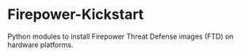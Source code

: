 # Firepower-Kickstart

Python modules to install Firepower Threat Defense images (FTD) on hardware platforms. 
